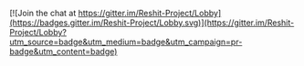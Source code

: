 


[![Join the chat at https://gitter.im/Reshit-Project/Lobby](https://badges.gitter.im/Reshit-Project/Lobby.svg)](https://gitter.im/Reshit-Project/Lobby?utm_source=badge&utm_medium=badge&utm_campaign=pr-badge&utm_content=badge)